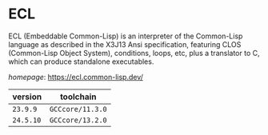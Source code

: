 # ECL

ECL (Embeddable Common-Lisp) is an interpreter of the Common-Lisp language  as described in the X3J13 Ansi specification, featuring CLOS (Common-Lisp Object System),  conditions, loops, etc, plus a translator to C, which can produce standalone executables.

*homepage*: <https://ecl.common-lisp.dev/>

version | toolchain
--------|----------
``23.9.9`` | ``GCCcore/11.3.0``
``24.5.10`` | ``GCCcore/13.2.0``
